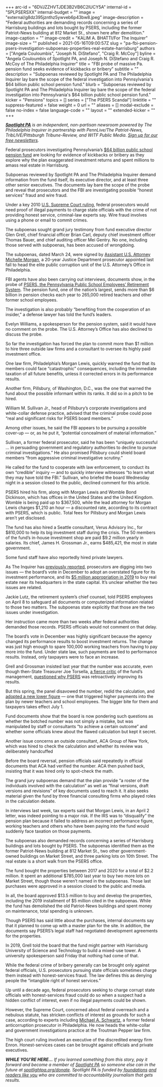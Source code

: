 +++
arc-id = "6DVJZZHVTJDE3B2VB6C2IUCY5A"
internal-id = "SPLPSERSXX"
internal-budget = ""
image = "external/g8dz395jznthz5ywveb6p43bw8.jpeg"
image-description = "Federal authorities are demanding records concerning a series of Harrisburg buildings and lots bought by PSERS, including the former Patriot-News building at 812 Market St., shown here after demolition."
image-caption = ""
image-credit = "KALIM A. BHATTI/For The Inquirer"
image-size = ""
published = 2021-05-16T09:00:57Z
slug = "pa-fbi-pension-psers-investigation-subpoenas-properties-real-estate-harrisburg"
authors = ["Angela Couloumbis", "Joseph N. DiStefano", "Craig R. McCoy"]
byline = "Angela Couloumbis of Spotlight PA, and Joseph N. DiStefano and Craig R. McCoy of The Philadelphia Inquirer"
title = "FBI probe of massive Pa. pension fund seeks evidence of kickbacks or bribery"
subtitle = ""
description = "Subpoenas reviewed by Spotlight PA and The Philadelphia Inquirer lay bare the scope of the federal investigation into Pennsylvania's $64 billion public school pension fund."
blurb = "Subpoenas reviewed by Spotlight PA and The Philadelphia Inquirer lay bare the scope of the federal investigation into Pennsylvania's $64 billion public school pension fund."
kicker = "Pensions"
topics = []
series = ["The PSERS Scandal"]
linktitle = ""
suppress-featured = false
weight = 0
url = ""
aliases = []
modal-exclude = false
no-index = false
language-code = ""
layout = ""
extended-kicker = ""
+++

<a href="https://www.spotlightpa.org/"><i><b>Spotlight PA</b></i></a><i> is an independent, non-partisan newsroom powered by The Philadelphia Inquirer in partnership with PennLive/The Patriot-News, TribLIVE/Pittsburgh Tribune-Review, and WITF Public Media. </i><a href="https://www.spotlightpa.org/newsletters"><i>Sign up for our free newsletters</i></a><i>.</i>

Federal prosecutors investigating Pennsylvania’s <a href="https://www.inquirer.com/business/psers-pension-board-teachers-school-pa-fund-wolf-20210419.html">$64 billion public school pension fund</a> are looking for evidence of kickbacks or bribery as they explore why the plan exaggerated investment returns and spent millions to amass real estate in Harrisburg.

Subpoenas reviewed by Spotlight PA and The Philadelphia Inquirer demand information from the fund itself, its executive director, and at least three other senior executives. The documents lay bare the scope of the probe and reveal that prosecutors and the FBI are investigating possible “honest services” fraud and wire fraud.

Under a key 2010 <a href="https://www.law.cornell.edu/supct/html/08-1394.ZO.html">U.S. Supreme Court ruling</a>, federal prosecutors would need proof of illegal payments to charge state officials with the crime of not providing honest service, criminal-law experts say. Wire fraud involves using a phone or email to commit crimes.

The subpoenas sought grand jury testimony from fund executive director Glen Grell, chief financial officer Brian Carl, deputy chief investment officer Thomas Bauer, and chief auditing officer Mei Gentry. No one, including those served with subpoenas, has been accused of wrongdoing.

<script src="https://www.spotlightpa.org/embed.js" async></script><div data-spl-embed-version="1" data-spl-src="https://www.spotlightpa.org/embeds/newsletter/"></div>

The subpoenas, dated March 24, were signed by <a href="https://www.inquirer.com/news/thomas-oneill-sentencing-prison-philadelphia-police-corruption-sexual-assault-rhawnhurst-20190710.html">Assistant U.S. Attorney Michelle Morgan</a>, a 20-year Justice Department prosecutor appointed last fall to head the elite public corruption unit of the U.S. Attorney’s Office in Philadelphia.

FBI agents have also been carrying out interviews, documents show, in the probe of <a href="https://www.inquirer.com/business/psers-sers-pension-fbi-scandal-investigaton-teachers-20210411.html">PSERS, the Pennsylvania Public School Employees’ Retirement System</a>. The pension fund, one of the nation’s largest, sends more than $6 billion in pension checks each year to 265,000 retired teachers and other former school employees.

The investigation is also probably “benefiting from the cooperation of an insider,” a defense lawyer has told the fund’s leaders.

Evelyn Williams, a spokesperson for the pension system, said it would have no comment on the probe. The U.S. Attorney’s Office has also declined to discuss the probe.

So far the investigation has forced the plan to commit more than $1 million to hire three outside law firms and a consultant to oversee its highly paid investment office.

One law firm, Philadelphia’s Morgan Lewis, quickly warned the fund that its members could face “catastrophic” consequences, including the immediate taxation of all future benefits, unless it corrected errors in its performance results.

Another firm, Pillsbury, of Washington, D.C., was the one that warned the fund about the possible informant within its ranks. It did so in a pitch to be hired.

William M. Sullivan Jr., head of Pillsbury’s corporate investigations and white-collar defense practice, advised that the criminal probe could pose “real and significant risks for PSERS board members.”

<script src="https://www.spotlightpa.org/embed.js" async></script><div data-spl-embed-version="1" data-spl-src="https://www.spotlightpa.org/embeds/donate/"></div>

Among other issues, he said the FBI appears to be pursuing a possible cover-up — or, as he put it, “potential concealment of material information.”

Sullivan, a former federal prosecutor, said he has been “uniquely successful ... in persuading government and regulatory authorities to decline to pursue criminal investigations.” He also promised Pillsbury could shield board members “from aggressive criminal investigative scrutiny.”

He called for the fund to cooperate with law enforcement, to conduct its own “credible” inquiry — and to quickly interview witnesses “to learn what they may have told the FBI.” Sullivan, who briefed the board Wednesday night in a session closed to the public, declined comment for this article.

PSERS hired his firm, along with Morgan Lewis and Womble Bond Dickinson, which has offices in the United States and the United Kingdom. Womble is being paid up to $367,500, while the lead attorney for Morgan Lewis charges $1,210 an hour — a discounted rate, according to its contract with PSERS, which is public. Total fees for Pillsbury and Morgan Lewis aren’t yet disclosed.

The fund has also hired a Seattle consultant, Verus Advisory Inc., for $810,000 to help its big investment staff during the crisis. The 50 members of the fund’s in-house investment shop are paid $9.2 million yearly in salaries. Its chief, James H. Grossman Jr., earns $485,421, the most in state government.

Some fund staff have also reportedly hired private lawyers.

As The Inquirer has <a href="https://www.inquirer.com/business/psers-pensions-pa-fbi-harrisburg-land-investment-20210430.html">previously reported</a>, prosecutors are digging into two issues — the board’s vote in December to adopt an overstated figure for its investment performance, and its <a href="https://www.inquirer.com/business/phillydeals/pensions-pennsylvania-teachers-public-psers-harrisburg-real-estate-20191031.html">$5 million appropriation in 2019</a> to buy real estate near its headquarters in the state capital. It’s unclear whether the two issues are related.

Jackie Lutz, the retirement system’s chief counsel, told PSERS employees on April 8 to safeguard all documents or computerized information related to those two matters. The subpoenas state explicitly that those are the two issues under investigation.

Her instruction came more than two weeks after federal authorities demanded those records. PSERS officials would not comment on that delay.

The board’s vote in December was highly significant because the agency changed its performance results to boost investment returns. The change was just high enough to spare 100,000 working teachers from having to pay more into the fund. Under state law, such payments are tied to performance results. Instead, only taxpayers were to face an increase.

<script src="https://www.spotlightpa.org/embed.js" async></script><div data-spl-embed-version="1" data-spl-src="https://www.spotlightpa.org/embeds/tips/?tip_text=Do%20you%20have%20information%20related%20to%20this%20story%20or%20the%20PSERS%20federal%20investigation%3F%20Contact%20us."></div>

Grell and Grossman insisted last year that the number was accurate, even though then-State Treasurer Joe Torsella, <a href="https://inquirer.com/business/joe-torsella-treasurer-pa-pennsylvania-psers-pensions-teachers-lost-harrisburg-20210220.html">a fierce critic</a> of the fund’s management, <a href="https://www.inquirer.com/news/psers-grell-pension-teachers-recalculation-20210418.html">questioned why PSERS</a> was retroactively improving its results.

But this spring, the panel disavowed the number, redid the calculation, and <a href="https://www.inquirer.com/business/psers-pension-board-teachers-school-pa-fund-wolf-20210419.html">adopted a new lower</a><a href="https://www.inquirer.com/business/psers-pension-board-teachers-school-pa-fund-wolf-20210419.html"> figure</a> — one that triggered higher payments into the plan by newer teachers and school employees. The bigger bite for them and taxpayers takes effect July 1.

Fund documents show that the board is now pondering such questions as whether the botched number was not simply a mistake, but was manipulated by staff or consultants “to achieve a certain outcome” and whether some officials knew about the flawed calculation but kept it secret.

Another issue concerns an outside consultant, ACA Group of New York, which was hired to check the calculation and whether its review was deliberately handcuffed

Before the board reversal, pension officials said repeatedly in official documents that ACA had verified the number. ACA then pushed back, insisting that it was hired only to spot-check the math.

The grand jury subpoenas demand that the plan provide “a roster of the individuals involved with the calculation” as well as “final versions, draft versions and revisions” of key documents used to reach it. It also seeks material given the fund by three financial consulting firms who played roles in the calculation debate.

In interviews last week, tax experts said that Morgan Lewis, in an April 2 letter, was indeed pointing to a major risk. If the IRS was to “disqualify” the pension plan because it failed to address an incorrect performance figure, working teachers and others who have been paying into the fund would suddenly face taxation on those payments.

The subpoenas also demanded records concerning a series of Harrisburg buildings and lots bought by PSERS. The subpoenas identified them as the former Patriot-News building at 812 Market St., two other government-owned buildings on Market Street, and three parking lots on 10th Street. The real estate is a short walk from the PSERS office.

The fund bought the properties between 2017 and 2020 for a total of $2.2 million. It spent an additional $785,000 last year to buy two more lots on Market Street, though those weren’t named in the subpoenas. Those last purchases were approved in a session closed to the public and media.

In all, the board approved $13.5 million to buy and develop the properties, including the 2019 installment of $5 million cited in the subpoenas. While the fund has demolished the old Patriot-News buildings and spent money on maintenance, total spending is unknown.

Though PSERS has said little about the purchases, internal documents say that it planned to come up with a master plan for the site. In addition, the documents say PSERS’s legal staff had negotiated development agreements for the properties.

In 2019, Grell told the board that the fund might partner with Harrisburg University of Science and Technology to build a mixed-use tower. A university spokesperson said Friday that nothing had come of that.

While the federal crime of bribery generally can be brought only against federal officials, U.S. prosecutors pursuing state officials sometimes charge them instead with honest-services fraud. The law defines this as denying people the “intangible right of honest services.”

Up until a decade ago, federal prosecutors seeking to charge corrupt state officials with honest-services fraud could do so when a suspect had a hidden conflict of interest, even if no illegal payments could be shown.

However, the Supreme Court, concerned about federal overreach and a nebulous statute, has stricken conflicts of interest as grounds for such a case, according to experts including <a href="https://www.troutman.com/professionals/michael-a-schwartz.html">Michael A. Schwartz</a>, a former federal anticorruption prosecutor in Philadelphia. He now heads the white-collar and government investigations practice at the Troutman Pepper law firm.

The high court ruling involved an executive of the discredited energy firm Enron. Honest-services cases can be brought against officials and private executives.

<i><b>WHILE YOU’RE HERE...</b></i><i> If you learned something from this story, pay it forward and become a member of </i><a href="https://www.spotlightpa.org/"><i>Spotlight PA</i></a><i> so someone else can in the future at </i><a href="http://spotlightpa.org/donate"><i>spotlightpa.org/donate</i></a><i>. Spotlight PA is funded by</i><a href="https://www.spotlightpa.org/support"><i> foundations</i></a><i> </i><a href="https://www.spotlightpa.org/support"><i>and readers like you</i></a><i> who are committed to accountability journalism that gets results.</i>
